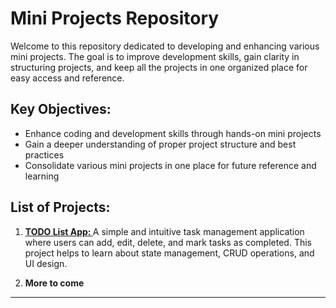 # Mini Projects Repository

Welcome to this repository dedicated to developing and enhancing various mini projects. The goal is to improve development skills, gain clarity in structuring projects, and keep all the projects in one organized place for easy access and reference.

## Key Objectives:
- Enhance coding and development skills through hands-on mini projects
- Gain a deeper understanding of proper project structure and best practices
- Consolidate various mini projects in one place for future reference and learning

## List of Projects:
1. <b><a href="/TodoList">TODO List App: </a></b> 
   A simple and intuitive task management application where users can add, edit, delete, and mark tasks as completed. This project helps to learn about state management, CRUD operations, and UI design.

2. **More to come**  

---
